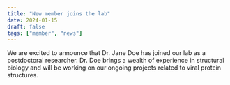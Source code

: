 ```yaml
---
title: "New member joins the lab"
date: 2024-01-15
draft: false
tags: ["member", "news"]
---
```


We are excited to announce that Dr. Jane Doe has joined our lab as a postdoctoral researcher. Dr. Doe brings a wealth of experience in structural biology and will be working on our ongoing projects related to viral protein structures.